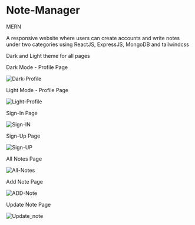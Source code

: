 # Note-Manager
MERN

A responsive website where users can create accounts and write notes under two categories using ReactJS, ExpressJS, MongoDB and  tailwindcss

Dark and Light theme for all pages

Dark Mode - Profile Page

![Dark-Profile](https://github.com/Nithushan-Balasingham/Note-Manager/assets/125258961/2f56d45e-71aa-46a2-87b7-7ebb39867493)


Light Mode - Profile Page

![Light-Profile](https://github.com/Nithushan-Balasingham/Note-Manager/assets/125258961/c090feb2-f5c6-4178-b515-14960aaeb173)


Sign-In Page

![Sign-IN](https://github.com/Nithushan-Balasingham/Note-Manager/assets/125258961/9b2f5feb-d1cf-4a1e-8514-bb9a99ed6fa7)


Sign-Up Page

![Sign-UP](https://github.com/Nithushan-Balasingham/Note-Manager/assets/125258961/f10c5faa-46ec-421a-9e4d-0a9a90b4fe06)


All Notes Page

![All-Notes](https://github.com/Nithushan-Balasingham/Note-Manager/assets/125258961/7e6a258d-024c-4819-b654-c48b89329e19)


Add Note Page

![ADD-Note](https://github.com/Nithushan-Balasingham/Note-Manager/assets/125258961/781323b8-032c-479a-9d88-8c66b7fc5272)


Update Note Page

![Update_note](https://github.com/Nithushan-Balasingham/Note-Manager/assets/125258961/3a1f6b53-aa99-41ca-8a81-3ba05974c875)


